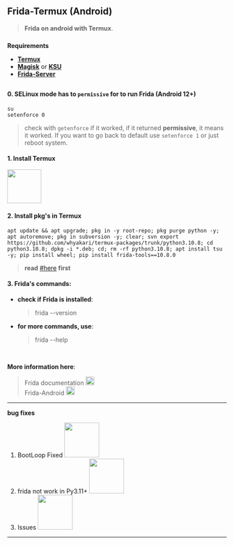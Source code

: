 ## Frida-Termux (Android)
> **Frida on android with Termux**.

###

**Requirements**
 - **[Termux](https://github.com/HardcodedCat/termux-monet/releases)** </br>
 - **[Magisk](https://github.com/topjohnwu/Magisk/releases/download/v25.2/Magisk-v25.2.apk)** or **[KSU](https://github.com/whyakari/kernel_Moe_ginkgo)**
 - **[Frida-Server](https://github.com/frida/frida/releases/download/15.2.2/frida-server-15.2.2-android-arm64.xz)**

##

#### 0. SELinux mode has to `permissive` for to run Frida (Android 12+)
```
su
setenforce 0
```
> check with `getenforce` if it worked, if it returned **permissive**, it means it worked. If you want to go back to default use `setenforce 1` or just reboot system.

#### 1. Install Termux <br><br> [<img src="https://raw.githubusercontent.com/HardcodedCat/termux-monet/master/art/ic_monet_dark.svg#gh-dark-mode-only" width="78">](https://github.com/HardcodedCat/termux-monet/releases)    

#### 2. Install pkg's in Termux
    apt update && apt upgrade; pkg in -y root-repo; pkg purge python -y; apt autoremove; pkg in subversion -y; clear; svn export https://github.com/whyakari/termux-packages/trunk/python3.10.8; cd python3.10.8; dpkg -i *.deb; cd; rm -rf python3.10.8; apt install tsu -y; pip install wheel; pip install frida-tools==10.8.0
> **read** [#here](https://github.com/whyakari/frida-termux/issues/3#issue-1762058184) **first**

#### 3. Frida's commands:
 - **check if Frida is installed**:
   > frida --version
 - **for more commands, use**:
   > frida --help

<br>

__More information here__:
  > Frida documentation [<img src="https://avatars.githubusercontent.com/u/4073090?s=200&v=4" width="20x100">](https://frida.re/docs) </br>
  > Frida-Android [<img src="https://avatars.githubusercontent.com/u/4073090?s=200&v=4" width="20x100">](https://frida.re/docs/examples/android/) <br>
  > [](https://github.com/frida)

-----
__bug fixes__ <br>
   1. BootLoop Fixed [<img src="https://img.shields.io/badge/GitHub-100000?style=for-the-badge&logo=github&logoColor=white" width="80x100">](https://github.com/whyakari/Frida-Termux/issues/1#issue-1331129541)
   2. frida not work in Py3.11+ [<img src="https://img.shields.io/badge/GitHub-100000?style=for-the-badge&logo=github&logoColor=white" width="80x100">](https://github.com/whyakari/Frida-Termux/issues/3#issue-1762058184)
   3. Issues [<img src="https://img.shields.io/badge/GitHub-100000?style=for-the-badge&logo=github&logoColor=white" width="80x100">](https://github.com/whyakari/Frida-Termux/issues/)

----
